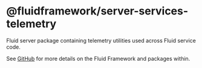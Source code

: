 # @fluidframework/server-services-telemetry

Fluid server package containing telemetry utilities used across Fluid service code.

See [GitHub](https://github.com/microsoft/FluidFramework) for more details on the Fluid Framework and packages within.
